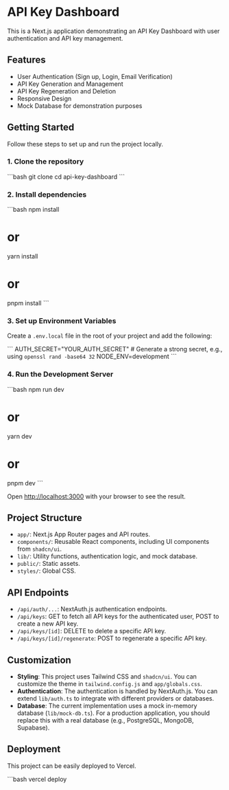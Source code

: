 # API Key Dashboard

This is a Next.js application demonstrating an API Key Dashboard with user authentication and API key management.

## Features

-   User Authentication (Sign up, Login, Email Verification)
-   API Key Generation and Management
-   API Key Regeneration and Deletion
-   Responsive Design
-   Mock Database for demonstration purposes

## Getting Started

Follow these steps to set up and run the project locally.

### 1. Clone the repository

\`\`\`bash
git clone <repository-url>
cd api-key-dashboard
\`\`\`

### 2. Install dependencies

\`\`\`bash
npm install
# or
yarn install
# or
pnpm install
\`\`\`

### 3. Set up Environment Variables

Create a `.env.local` file in the root of your project and add the following:

\`\`\`
AUTH_SECRET="YOUR_AUTH_SECRET" # Generate a strong secret, e.g., using `openssl rand -base64 32`
NODE_ENV=development
\`\`\`

### 4. Run the Development Server

\`\`\`bash
npm run dev
# or
yarn dev
# or
pnpm dev
\`\`\`

Open [http://localhost:3000](http://localhost:3000) with your browser to see the result.

## Project Structure

-   `app/`: Next.js App Router pages and API routes.
-   `components/`: Reusable React components, including UI components from `shadcn/ui`.
-   `lib/`: Utility functions, authentication logic, and mock database.
-   `public/`: Static assets.
-   `styles/`: Global CSS.

## API Endpoints

-   `/api/auth/...`: NextAuth.js authentication endpoints.
-   `/api/keys`: GET to fetch all API keys for the authenticated user, POST to create a new API key.
-   `/api/keys/[id]`: DELETE to delete a specific API key.
-   `/api/keys/[id]/regenerate`: POST to regenerate a specific API key.

## Customization

-   **Styling**: This project uses Tailwind CSS and `shadcn/ui`. You can customize the theme in `tailwind.config.js` and `app/globals.css`.
-   **Authentication**: The authentication is handled by NextAuth.js. You can extend `lib/auth.ts` to integrate with different providers or databases.
-   **Database**: The current implementation uses a mock in-memory database (`lib/mock-db.ts`). For a production application, you should replace this with a real database (e.g., PostgreSQL, MongoDB, Supabase).

## Deployment

This project can be easily deployed to Vercel.

\`\`\`bash
vercel deploy
